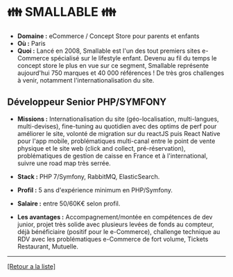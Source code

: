 # 👪  SMALLABLE 👪 

- **Domaine :** eCommerce / Concept Store pour parents et enfants
- **Où :** Paris
- **Quoi :** Lancé en 2008, Smallable est l'un des tout premiers sites e-Commerce spécialisé sur le lifestyle enfant. Devenu au fil du temps le concept store le plus en vue sur ce segment, Smallable représente aujourd'hui 750 marques et 40 000 références ! De très gros challenges à venir, notamment l'internationalisation du site.

## Développeur Senior PHP/SYMFONY

- **Missions :** Internationalisation du site (géo-localisation, multi-langues, multi-devises), fine-tuning au quotidien avec des optims de perf pour améliorer le site, volonté de migration sur du reactJS puis React Native pour l'app mobile, problématiques multi-canal entre le point de vente physique et le site web (click and collect, pré-réservation), problématiques de gestion de caisse en France et à l'international, suivre une road map très serrée.

- **Stack :** PHP 7/Symfony, RabbitMQ, ElasticSearch.

- **Profil :** 5 ans d'expérience minimum en PHP/Symfony.

- **Salaire :** entre 50/60K€ selon profil.

- **Les avantages :** Accompagnement/montée en compétences de dev junior, projet très solide avec plusieurs levées de fonds au compteur, déjà bénéficiaire (positif pour le e-Commerce), challenge technique au RDV avec les problématiques e-Commerce de fort volume, Tickets Restaurant, Mutuelle.

----
<a href="https://github.com/jlondiche/job-board-php/blob/master/00README.md">[Retour a la liste]</a>